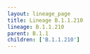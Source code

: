 ```yaml
---
layout: lineage_page
title: Lineage B.1.1.210
lineage: B.1.1.210
parent: B.1.1
children: ['B.1.1.210']
---
```

